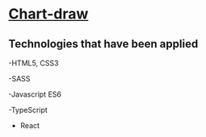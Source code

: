 # [Chart-draw](https://artempaskall.github.io/chart-draw/)

## Technologies that have been applied

-HTML5, CSS3

-SASS

-Javascript ES6

-TypeScript

- React
